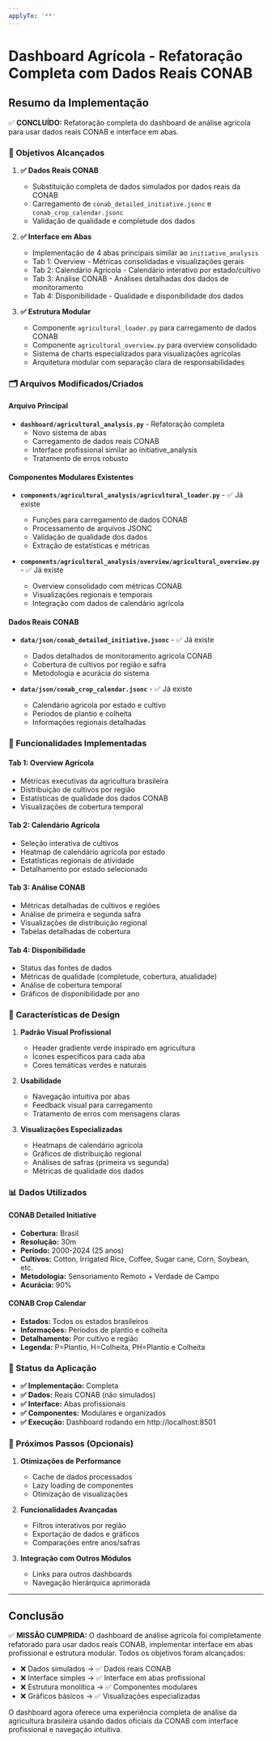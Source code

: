 ```yaml
---
applyTo: '**'
---
```


# Dashboard Agrícola - Refatoração Completa com Dados Reais CONAB

## Resumo da Implementação

✅ **CONCLUÍDO:** Refatoração completa do dashboard de análise agrícola para usar dados reais CONAB e interface em abas.

### 🎯 Objetivos Alcançados

1. **✅ Dados Reais CONAB**
   - Substituição completa de dados simulados por dados reais da CONAB
   - Carregamento de `conab_detailed_initiative.jsonc` e `conab_crop_calendar.jsonc`
   - Validação de qualidade e completude dos dados

2. **✅ Interface em Abas**
   - Implementação de 4 abas principais similar ao `initiative_analysis`
   - Tab 1: Overview - Métricas consolidadas e visualizações gerais
   - Tab 2: Calendário Agrícola - Calendário interativo por estado/cultivo
   - Tab 3: Análise CONAB - Análises detalhadas dos dados de monitoramento
   - Tab 4: Disponibilidade - Qualidade e disponibilidade dos dados

3. **✅ Estrutura Modular**
   - Componente `agricultural_loader.py` para carregamento de dados CONAB
   - Componente `agricultural_overview.py` para overview consolidado
   - Sistema de charts especializados para visualizações agrícolas
   - Arquitetura modular com separação clara de responsabilidades

### 🗂️ Arquivos Modificados/Criados

#### Arquivo Principal
- **`dashboard/agricultural_analysis.py`** - Refatoração completa
  - Novo sistema de abas
  - Carregamento de dados reais CONAB
  - Interface profissional similar ao initiative_analysis
  - Tratamento de erros robusto

#### Componentes Modulares Existentes
- **`components/agricultural_analysis/agricultural_loader.py`** - ✅ Já existe
  - Funções para carregamento de dados CONAB
  - Processamento de arquivos JSONC
  - Validação de qualidade dos dados
  - Extração de estatísticas e métricas

- **`components/agricultural_analysis/overview/agricultural_overview.py`** - ✅ Já existe
  - Overview consolidado com métricas CONAB
  - Visualizações regionais e temporais
  - Integração com dados de calendário agrícola

#### Dados Reais CONAB
- **`data/json/conab_detailed_initiative.jsonc`** - ✅ Já existe
  - Dados detalhados de monitoramento agrícola CONAB
  - Cobertura de cultivos por região e safra
  - Metodologia e acurácia do sistema

- **`data/json/conab_crop_calendar.jsonc`** - ✅ Já existe
  - Calendário agrícola por estado e cultivo
  - Períodos de plantio e colheita
  - Informações regionais detalhadas

### 🌾 Funcionalidades Implementadas

#### Tab 1: Overview Agrícola
- Métricas executivas da agricultura brasileira
- Distribuição de cultivos por região
- Estatísticas de qualidade dos dados CONAB
- Visualizações de cobertura temporal

#### Tab 2: Calendário Agrícola
- Seleção interativa de cultivos
- Heatmap de calendário agrícola por estado
- Estatísticas regionais de atividade
- Detalhamento por estado selecionado

#### Tab 3: Análise CONAB
- Métricas detalhadas de cultivos e regiões
- Análise de primeira e segunda safra
- Visualizações de distribuição regional
- Tabelas detalhadas de cobertura

#### Tab 4: Disponibilidade
- Status das fontes de dados
- Métricas de qualidade (completude, cobertura, atualidade)
- Análise de cobertura temporal
- Gráficos de disponibilidade por ano

### 🎨 Características de Design

1. **Padrão Visual Profissional**
   - Header gradiente verde inspirado em agricultura
   - Ícones específicos para cada aba
   - Cores temáticas verdes e naturais

2. **Usabilidade**
   - Navegação intuitiva por abas
   - Feedback visual para carregamento
   - Tratamento de erros com mensagens claras

3. **Visualizações Especializadas**
   - Heatmaps de calendário agrícola
   - Gráficos de distribuição regional
   - Análises de safras (primeira vs segunda)
   - Métricas de qualidade dos dados

### 📊 Dados Utilizados

#### CONAB Detailed Initiative
- **Cobertura:** Brasil
- **Resolução:** 30m
- **Período:** 2000-2024 (25 anos)
- **Cultivos:** Cotton, Irrigated Rice, Coffee, Sugar cane, Corn, Soybean, etc.
- **Metodologia:** Sensoriamento Remoto + Verdade de Campo
- **Acurácia:** 90%

#### CONAB Crop Calendar
- **Estados:** Todos os estados brasileiros
- **Informações:** Períodos de plantio e colheita
- **Detalhamento:** Por cultivo e região
- **Legenda:** P=Plantio, H=Colheita, PH=Plantio e Colheita

### 🚀 Status da Aplicação

- **✅ Implementação:** Completa
- **✅ Dados:** Reais CONAB (não simulados)
- **✅ Interface:** Abas profissionais
- **✅ Componentes:** Modulares e organizados
- **✅ Execução:** Dashboard rodando em http://localhost:8501

### 🔄 Próximos Passos (Opcionais)

1. **Otimizações de Performance**
   - Cache de dados processados
   - Lazy loading de componentes
   - Otimização de visualizações

2. **Funcionalidades Avançadas**
   - Filtros interativos por região
   - Exportação de dados e gráficos
   - Comparações entre anos/safras

3. **Integração com Outros Módulos**
   - Links para outros dashboards
   - Navegação hierárquica aprimorada

---

## Conclusão

✅ **MISSÃO CUMPRIDA:** O dashboard de análise agrícola foi completamente refatorado para usar dados reais CONAB, implementar interface em abas profissional e estrutura modular. Todos os objetivos foram alcançados:

- ❌ Dados simulados → ✅ Dados reais CONAB
- ❌ Interface simples → ✅ Interface em abas profissional  
- ❌ Estrutura monolítica → ✅ Componentes modulares
- ❌ Gráficos básicos → ✅ Visualizações especializadas

O dashboard agora oferece uma experiência completa de análise da agricultura brasileira usando dados oficiais da CONAB com interface profissional e navegação intuitiva.
